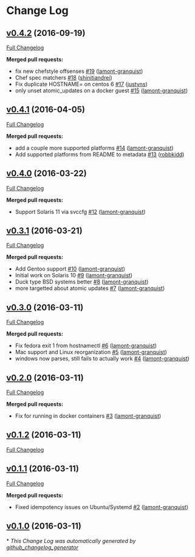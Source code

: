 # Change Log

## [v0.4.2](https://github.com/chef-cookbooks/chef_hostname/tree/v0.4.2) (2016-09-19)
[Full Changelog](https://github.com/chef-cookbooks/chef_hostname/compare/v0.4.1...v0.4.2)

**Merged pull requests:**

- fix new chefstyle offsenses [\#19](https://github.com/chef-cookbooks/chef_hostname/pull/19) ([lamont-granquist](https://github.com/lamont-granquist))
- Chef spec matchers [\#18](https://github.com/chef-cookbooks/chef_hostname/pull/18) ([shinitiandrei](https://github.com/shinitiandrei))
- Fix duplicate HOSTNAME= on centos 6 [\#17](https://github.com/chef-cookbooks/chef_hostname/pull/17) ([justyns](https://github.com/justyns))
- only unset atomic\_updates on a docker guest [\#15](https://github.com/chef-cookbooks/chef_hostname/pull/15) ([lamont-granquist](https://github.com/lamont-granquist))

## [v0.4.1](https://github.com/chef-cookbooks/chef_hostname/tree/v0.4.1) (2016-04-05)
[Full Changelog](https://github.com/chef-cookbooks/chef_hostname/compare/v0.4.0...v0.4.1)

**Merged pull requests:**

- add a couple more supported platforms [\#14](https://github.com/chef-cookbooks/chef_hostname/pull/14) ([lamont-granquist](https://github.com/lamont-granquist))
- Add supported platforms from README to metadata [\#13](https://github.com/chef-cookbooks/chef_hostname/pull/13) ([robbkidd](https://github.com/robbkidd))

## [v0.4.0](https://github.com/chef-cookbooks/chef_hostname/tree/v0.4.0) (2016-03-22)
[Full Changelog](https://github.com/chef-cookbooks/chef_hostname/compare/v0.3.1...v0.4.0)

**Merged pull requests:**

- Support Solaris 11 via svccfg [\#12](https://github.com/chef-cookbooks/chef_hostname/pull/12) ([lamont-granquist](https://github.com/lamont-granquist))

## [v0.3.1](https://github.com/chef-cookbooks/chef_hostname/tree/v0.3.1) (2016-03-21)
[Full Changelog](https://github.com/chef-cookbooks/chef_hostname/compare/v0.3.0...v0.3.1)

**Merged pull requests:**

- Add Gentoo support [\#10](https://github.com/chef-cookbooks/chef_hostname/pull/10) ([lamont-granquist](https://github.com/lamont-granquist))
- Initial work on Solaris 10 [\#9](https://github.com/chef-cookbooks/chef_hostname/pull/9) ([lamont-granquist](https://github.com/lamont-granquist))
- Duck type BSD systems better [\#8](https://github.com/chef-cookbooks/chef_hostname/pull/8) ([lamont-granquist](https://github.com/lamont-granquist))
- more targetted about atomic updates [\#7](https://github.com/chef-cookbooks/chef_hostname/pull/7) ([lamont-granquist](https://github.com/lamont-granquist))

## [v0.3.0](https://github.com/chef-cookbooks/chef_hostname/tree/v0.3.0) (2016-03-11)
[Full Changelog](https://github.com/chef-cookbooks/chef_hostname/compare/v0.2.0...v0.3.0)

**Merged pull requests:**

- Fix fedora exit 1 from hostnamectl [\#6](https://github.com/chef-cookbooks/chef_hostname/pull/6) ([lamont-granquist](https://github.com/lamont-granquist))
- Mac support and Linux reorganization [\#5](https://github.com/chef-cookbooks/chef_hostname/pull/5) ([lamont-granquist](https://github.com/lamont-granquist))
- windows now parses, still fails to actually work [\#4](https://github.com/chef-cookbooks/chef_hostname/pull/4) ([lamont-granquist](https://github.com/lamont-granquist))

## [v0.2.0](https://github.com/chef-cookbooks/chef_hostname/tree/v0.2.0) (2016-03-11)
[Full Changelog](https://github.com/chef-cookbooks/chef_hostname/compare/v0.1.2...v0.2.0)

**Merged pull requests:**

- Fix for running in docker containers [\#3](https://github.com/chef-cookbooks/chef_hostname/pull/3) ([lamont-granquist](https://github.com/lamont-granquist))

## [v0.1.2](https://github.com/chef-cookbooks/chef_hostname/tree/v0.1.2) (2016-03-11)
[Full Changelog](https://github.com/chef-cookbooks/chef_hostname/compare/v0.1.1...v0.1.2)

## [v0.1.1](https://github.com/chef-cookbooks/chef_hostname/tree/v0.1.1) (2016-03-11)
[Full Changelog](https://github.com/chef-cookbooks/chef_hostname/compare/v0.1.0...v0.1.1)

**Merged pull requests:**

- Fixed idempotency issues on Ubuntu/Systemd [\#2](https://github.com/chef-cookbooks/chef_hostname/pull/2) ([lamont-granquist](https://github.com/lamont-granquist))

## [v0.1.0](https://github.com/chef-cookbooks/chef_hostname/tree/v0.1.0) (2016-03-11)


\* *This Change Log was automatically generated by [github_changelog_generator](https://github.com/skywinder/Github-Changelog-Generator)*